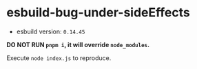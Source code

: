 # esbuild-bug-under-sideEffects

- esbuild version: `0.14.45`

**DO NOT RUN `pnpm i`, it will override `node_modules`.**

Execute `node index.js` to reproduce.
